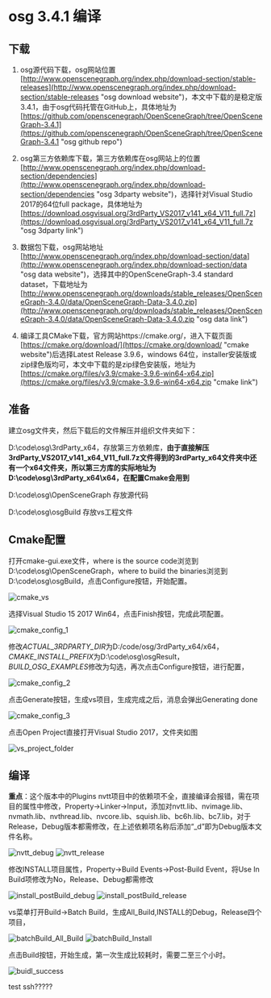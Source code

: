 # osg 3.4.1 编译

## 下载
1. osg源代码下载，osg网站位置[http://www.openscenegraph.org/index.php/download-section/stable-releases](http://www.openscenegraph.org/index.php/download-section/stable-releases "osg download website")，本文中下载的是稳定版3.4.1，由于osg代码托管在GitHub上，具体地址为[https://github.com/openscenegraph/OpenSceneGraph/tree/OpenSceneGraph-3.4.1](https://github.com/openscenegraph/OpenSceneGraph/tree/OpenSceneGraph-3.4.1 "osg github repo")

2. osg第三方依赖库下载，第三方依赖库在osg网站上的位置[http://www.openscenegraph.org/index.php/download-section/dependencies](http://www.openscenegraph.org/index.php/download-section/dependencies "osg 3dparty website")，选择针对Visual Studio 2017的64位full package，具体地址为[https://download.osgvisual.org/3rdParty_VS2017_v141_x64_V11_full.7z](https://download.osgvisual.org/3rdParty_VS2017_v141_x64_V11_full.7z "osg 3dparty link") 

3. 数据包下载，osg网站地址[http://www.openscenegraph.org/index.php/download-section/data](http://www.openscenegraph.org/index.php/download-section/data "osg data website")，选择其中的OpenSceneGraph-3.4 standard dataset，下载地址为[http://www.openscenegraph.org/downloads/stable_releases/OpenSceneGraph-3.4.0/data/OpenSceneGraph-Data-3.4.0.zip](http://www.openscenegraph.org/downloads/stable_releases/OpenSceneGraph-3.4.0/data/OpenSceneGraph-Data-3.4.0.zip "osg data link")

4. 编译工具CMake下载，官方网站https://cmake.org/，进入下载页面[https://cmake.org/download/](https://cmake.org/download/ "cmake website")后选择Latest Release 3.9.6，windows 64位，installer安装版或zip绿色版均可，本文中下载的是zip绿色安装版，地址为[https://cmake.org/files/v3.9/cmake-3.9.6-win64-x64.zip](https://cmake.org/files/v3.9/cmake-3.9.6-win64-x64.zip "cmake link")

## 准备
建立osg文件夹，然后下载后的文件解压并组织文件夹如下：

D:\code\osg\3rdParty_x64，存放第三方依赖库，**由于直接解压3rdParty_VS2017_v141_x64_V11_full.7z文件得到的3rdParty_x64文件夹中还有一个x64文件夹，所以第三方库的实际地址为D:\code\osg\3rdParty_x64\x64，在配置Cmake会用到**

D:\code\osg\OpenSceneGraph 存放源代码

D:\code\osg\osgBuild 存放vs工程文件

## Cmake配置
打开cmake-gui.exe文件，where is the source code浏览到D:\code\osg\OpenSceneGraph，where to build the binaries浏览到D:\code\osg\osgBuild，点击Configure按钮，开始配置。

![cmake_vs](Image/cmake_vs_configure.PNG)

选择Visual Studio 15 2017 Win64，点击Finish按钮，完成此项配置。

![cmake_config_1](Image/cmake_config_1.PNG)

修改*ACTUAL_3RDPARTY_DIR*为D:/code/osg/3rdParty_x64/x64，*CMAKE_INSTALL_PREFIX*为D:\code\osg\osgResult，*BUILD_OSG_EXAMPLES*修改为勾选，再次点击Configure按钮，进行配置，

![cmake_config_2](Image/cmake_config_2.PNG)

点击Generate按钮，生成vs项目，生成完成之后，消息会弹出Generating done

![cmake_config_3](Image/cmake_config_3.PNG)

点击Open Project直接打开Visual Studio 2017，文件夹如图

![vs_project_folder](Image/vs_project_folder.PNG)

## 编译
**重点**：这个版本中的Plugins nvtt项目中的依赖项不全，直接编译会报错，需在项目的属性中修改，Property->Linker->Input，添加对nvtt.lib、nvimage.lib、nvmath.lib、nvthread.lib、nvcore.lib、squish.lib、bc6h.lib、bc7.lib，对于Release，Debug版本都需修改，在上述依赖项名称后添加“_d”即为Debug版本文件名称。

![nvtt_debug](Image/nvtt_debug.PNG)
![nvtt_release](Image/nvtt_release.PNG)

修改INSTALL项目属性，Property->Build Events->Post-Build Event，将Use In Build项修改为No，Release、Debug都需修改

![install_postBuild_debug](Image/install_postBuild_debug.PNG)
![install_postBuild_release](Image/install_postBuild_release.PNG)

vs菜单打开Build->Batch Build，生成All_Build,INSTALL的Debug，Release四个项目，

![batchBuild_All_Build](Image/batchBuild_All_Build.PNG)
![batchBuild_Install](Image/batchBuild_Install.PNG)

点击Build按钮，开始生成，第一次生成比较耗时，需要二至三个小时。

![buidl_success](Image/build_success.PNG)


test ssh?????


